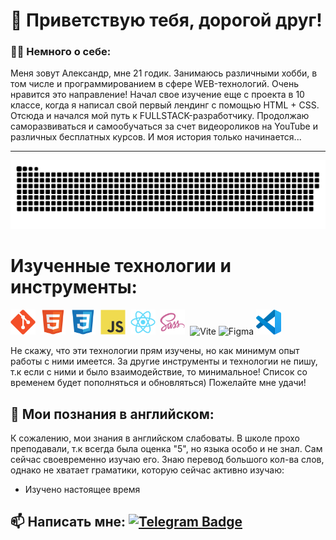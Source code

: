 # :wave: Приветствую тебя, дорогой друг!
### :man_technologist: Немного о себе:
Меня зовут Александр, мне 21 годик. Занимаюсь различными хобби, в том числе и программированием в сфере WEB-технологий. Очень нравится это направление! Начал свое изучение еще с проекта в 10 классе, когда я написал свой первый лендинг с помощью HTML + CSS. Отсюда и начался мой путь к FULLSTACK-разработчику. Продолжаю саморазвиваться и самообучаться за счет видеороликов на YouTube и различных бесплатных курсов. И моя история только начинается...
___
<p align="center">
  <img width="600" src="github-snake.svg" alt="snake"/>
  <h1>Изученные технологии и инструменты:</h1>
  <div>
  <img src="https://github.com/devicons/devicon/blob/master/icons/git/git-original.svg" title="git" alt="git" width="40" height="40"/>&nbsp
  <img src="https://github.com/devicons/devicon/blob/master/icons/html5/html5-original.svg" title="html5" alt="html5" width="40" height="40"/>&nbsp
  <img src="https://github.com/devicons/devicon/blob/master/icons/css3/css3-original.svg" title="css" alt="css" width="40" height="40"/>&nbsp
  <img src="https://github.com/devicons/devicon/blob/master/icons/javascript/javascript-original.svg" title="javascript" alt="javascript" width="40" height="40"/>&nbsp
  <img src="https://github.com/devicons/devicon/blob/master/icons/react/react-original.svg" title="reactjs" alt="reactjs" width="40" height="40"/>&nbsp
  <img src="https://github.com/devicons/devicon/blob/master/icons/sass/sass-original.svg" title="sass/scss" alt="sass/scss" width="40" height="40"/>&nbsp;
  <img src="https://raw.githubusercontent.com/danielcranney/readme-generator/main/public/icons/skills/vite-colored.svg" width="40" height="40" alt="Vite"/>
  <img src="https://raw.githubusercontent.com/danielcranney/readme-generator/main/public/icons/skills/figma-colored.svg" width="40" height="40" alt="Figma" />
  <img src="https://github.com/devicons/devicon/blob/master/icons/vscode/vscode-original.svg" width="40" height="40" alt="vscode"/>
</div>
</p>

Не скажу, что эти технологии прям изучены, но как минимум опыт работы с ними имеется. За другие инструменты и технологии не пишу, т.к если с ними и было взаимодействие, то минимальное! Список со временем будет пополняться и обновляться) Пожелайте мне удачи!

## :closed_book: Мои познания в английском:
К сожалению, мои знания в английском слабоваты. В школе прохо преподавали, т.к всегда была оценка "5", но языка особо и не знал. Сам сейчас своевременно изучаю его. Знаю перевод большого кол-ва слов, однако не хватает граматики, которую сейчас активно изучаю:
- Изучено настоящее время

## :mailbox: Написать мне: [![Telegram Badge](https://img.shields.io/badge/-Telegram-blue?style=flat&logo=Telegram&logoColor=white)](https://t.me/ifaqer)
